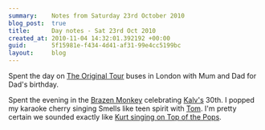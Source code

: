 ```yaml
---
summary:    Notes from Saturday 23rd October 2010
blog_post:  true
title:      Day notes - Sat 23rd Oct 2010
created_at: 2010-11-04 14:32:01.392192 +00:00
guid:       5f15981e-f434-4d41-af31-99e4cc5199bc
layout:     blog
---
```

Spent the day on [The Original Tour](http://www.theoriginaltour.com/) buses in London with Mum and Dad for Dad's birthday.

Spent the evening in the [Brazen Monkey](http://www.brazenmonkey.co.uk/) celebrating [Kalv's](http://kalv.co.uk/) 30th.  I popped my karaoke cherry singing Smells like teen spirit with [Tom](http://tomafro.net/).  I'm pretty certain we sounded exactly like [Kurt singing on Top of the Pops](http://www.youtube.com/watch?v=TBQ7jcEh2Qs).

